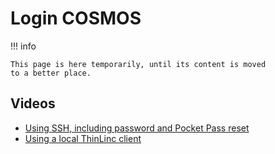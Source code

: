 # Login COSMOS

!!! info

    This page is here temporarily, until its content is moved
    to a better place.

## Videos

- [Using SSH, including password and Pocket Pass reset](https://youtu.be/sMsenzWERTg)
- [Using a local ThinLinc client](https://youtu.be/wn7TgElj_Ng)